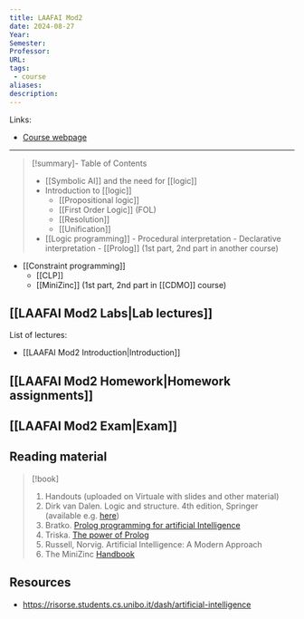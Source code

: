 ```yaml
---
title: LAAFAI Mod2
date: 2024-08-27
Year: 
Semester: 
Professor:
URL: 
tags: 
 - course
aliases: 
description:
---
```

Links: 
- [Course webpage](https://www.unibo.it/en/study/phd-professional-masters-specialisation-schools-and-other-programmes/course-unit-catalogue/course-unit/2023/446595)

---
>[!summary]- Table of Contents
> -  [[Symbolic AI]] and the need for [[logic]]
> - Introduction to [[logic]]
>    - [[Propositional logic]]
>    - [[First Order Logic]] (FOL)
>    - [[Resolution]]
>   - [[Unification]]
> - [[Logic programming]]
    - Procedural interpretation
    - Declarative interpretation
    - [[Prolog]] (1st part, 2nd part in another course)
- [[Constraint programming]]
    - [[CLP]]
    - [[MiniZinc]] (1st part, 2nd part in [[CDMO]] course)



## [[LAAFAI Mod2 Labs|Lab lectures]]

List of lectures:

- [[LAAFAI Mod2 Introduction|Introduction]]
## [[LAAFAI Mod2 Homework|Homework assignments]]

## [[LAAFAI Mod2 Exam|Exam]]

## Reading material


>[!book]
> 1. Handouts (uploaded on Virtuale with slides and other material)
> 2. Dirk van Dalen. Logic and structure. 4th edition, Springer (available e.g. [here](https://ia601300.us.archive.org/23/items/springer_10.1007-978-3-540-85108-0/10.1007-978-3-540-85108-0.pdf))
> 3. Bratko. [Prolog programming for artificial Intelligence](https://silp.iiita.ac.in/wp-content/uploads/PROLOG.pdf) 
> 4. Triska. [The power of Prolog](https://www.metalevel.at/prolog)
> 5. Russell, Norvig. Artificial Intelligence: A Modern Approach
> 6. The MiniZinc [Handbook](https://docs.minizinc.dev/en/stable/)
>


## Resources

- https://risorse.students.cs.unibo.it/dash/artificial-intelligence
